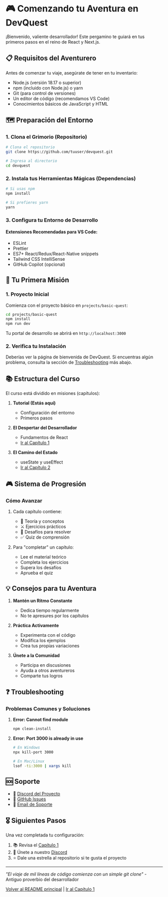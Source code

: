 # 🎮 Comenzando tu Aventura en DevQuest

¡Bienvenido, valiente desarrollador! Este pergamino te guiará en tus primeros pasos en el reino de React y Next.js.

## 📋 Requisitos del Aventurero

Antes de comenzar tu viaje, asegúrate de tener en tu inventario:

- Node.js (versión 18.17 o superior)
- npm (incluido con Node.js) o yarn
- Git (para control de versiones)
- Un editor de código (recomendamos VS Code)
- Conocimientos básicos de JavaScript y HTML

## 🗺️ Preparación del Entorno

### 1. Clona el Grimorio (Repositorio)

```bash
# Clona el repositorio
git clone https://github.com/tuuser/devquest.git

# Ingresa al directorio
cd devquest
```

### 2. Instala tus Herramientas Mágicas (Dependencias)

```bash
# Si usas npm
npm install

# Si prefieres yarn
yarn
```

### 3. Configura tu Entorno de Desarrollo

#### Extensiones Recomendadas para VS Code:
- ESLint
- Prettier
- ES7+ React/Redux/React-Native snippets
- Tailwind CSS IntelliSense
- GitHub Copilot (opcional)

## 🎯 Tu Primera Misión

### 1. Proyecto Inicial
Comienza con el proyecto básico en `projects/basic-quest`:

```bash
cd projects/basic-quest
npm install
npm run dev
```

Tu portal de desarrollo se abrirá en `http://localhost:3000`

### 2. Verifica tu Instalación

Deberías ver la página de bienvenida de DevQuest. Si encuentras algún problema, consulta la sección de [Troubleshooting](#troubleshooting) más abajo.

## 📚 Estructura del Curso

El curso está dividido en misiones (capítulos):

1. **Tutorial (Estás aquí)**
   - Configuración del entorno
   - Primeros pasos

2. **El Despertar del Desarrollador**
   - Fundamentos de React
   - [Ir al Capítulo 1](/docs/chapters/chapter-1/)

3. **El Camino del Estado**
   - useState y useEffect
   - [Ir al Capítulo 2](/docs/chapters/chapter-2/)

## 🎮 Sistema de Progresión

### Cómo Avanzar
1. Cada capítulo contiene:
   - 📖 Teoría y conceptos
   - ⚔️ Ejercicios prácticos
   - 🎯 Desafíos para resolver
   - ✅ Quiz de comprensión

2. Para "completar" un capítulo:
   - Lee el material teórico
   - Completa los ejercicios
   - Supera los desafíos
   - Aprueba el quiz

## 💡 Consejos para tu Aventura

1. **Mantén un Ritmo Constante**
   - Dedica tiempo regularmente
   - No te apresures por los capítulos

2. **Práctica Activamente**
   - Experimenta con el código
   - Modifica los ejemplos
   - Crea tus propias variaciones

3. **Únete a la Comunidad**
   - Participa en discusiones
   - Ayuda a otros aventureros
   - Comparte tus logros

## ❓ Troubleshooting

### Problemas Comunes y Soluciones

1. **Error: Cannot find module**
   ```bash
   npm clean-install
   ```

2. **Error: Port 3000 is already in use**
   ```bash
   # En Windows
   npx kill-port 3000

   # En Mac/Linux
   lsof -ti:3000 | xargs kill
   ```

## 🆘 Soporte

- 💬 [Discord del Proyecto](https://discord.gg/tuenlace)
- 📝 [GitHub Issues](https://github.com/tuuser/devquest/issues)
- 📧 [Email de Soporte](mailto:support@devquest.com)

## 🎖️ Siguientes Pasos

Una vez completada tu configuración:

1. 📚 Revisa el [Capítulo 1](/docs/chapters/chapter-1/)
2. 👥 Únete a nuestro [Discord](https://discord.gg/tuenlace)
3. ⭐ Dale una estrella al repositorio si te gusta el proyecto

---

*"El viaje de mil líneas de código comienza con un simple git clone"* - Antiguo proverbio del desarrollador

[Volver al README principal](../../README.md) | [Ir al Capítulo 1](/docs/chapters/chapter-1/)